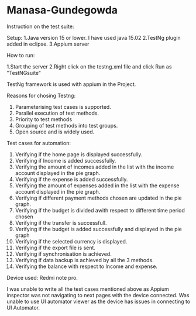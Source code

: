 # Manasa-Gundegowda

Instruction on the test suite:

Setup:
1.Java version 15 or lower. I have used java 15.02
2.TestNg plugin added in eclipse.
3.Appium server

How to run:

1.Start the server
2.Right click on the testng.xml file and click Run as "TestNGsuite"

TestNg framework is used with appium in the Project.

Reasons for chosing Testng:
1. Parameterising test cases is supported.
2. Parallel execution of test methods.
3. Priority to test methods
4. Grouping of test methods into test groups.
5. Open source and is widely used.

Test cases for automation:

1. Verifying if the home page is displayed successfully.
2. Verifying if Income is added successfully.
3. Verifying  the  amount of incomes added in the list with the income account displayed in the pie graph.
4. Verifying if the expense is added successfully.
5. Verifying  the  amount of expenses added in the list with the expense account displayed in the pie graph.
6. Verifying if different payment methods chosen are updated in the pie graph.
7. Verifying if the  budget is divided awith respect to different time period chosen 
8. Verifying if the transfer is successfull.
9. Verifying if the budget is added successfully and displayed in the pie graph
10. Verifying if the selected currency is displayed.
11. Verifying if the export file is sent.
12. Verifying if synchronisation is achieved.
13. Verifying if data backup is achieved by all the 3 methods.
14. Verifying the balance with respect to Income and expense.

Device used: Redmi note pro.

I was unable to write all the test cases mentioned above as Appium inspector was not navigating to next pages with the device connected. Was unable to use UI automator viewer as the device has issues in connecting to UI Automator.

